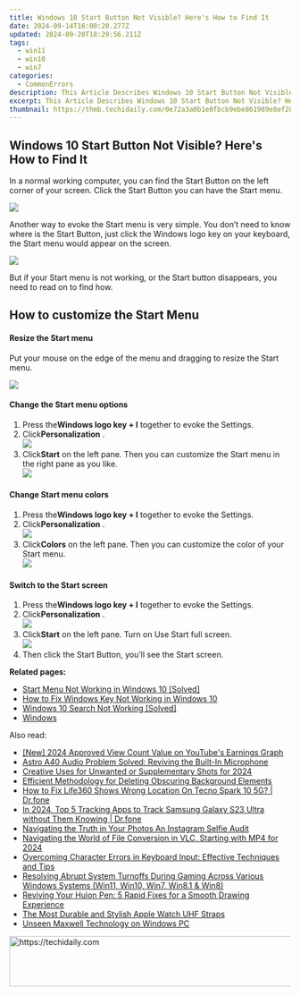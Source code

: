 ```yaml
---
title: Windows 10 Start Button Not Visible? Here's How to Find It
date: 2024-09-14T16:00:20.277Z
updated: 2024-09-20T18:29:56.211Z
tags:
  - win11
  - win10
  - win7
categories:
  - CommonErrors
description: This Article Describes Windows 10 Start Button Not Visible? Here's How to Find It
excerpt: This Article Describes Windows 10 Start Button Not Visible? Here's How to Find It
thumbnail: https://thmb.techidaily.com/0e72a3a0b1e0fbcb9ebe861989e8ef2804120ce5c4aff1602144d59f4707b3ef.jpg
---
```


## Windows 10 Start Button Not Visible? Here's How to Find It

In a normal working computer, you can find the Start Button on the left corner of your screen. Click the Start Button you can have the Start menu.

![](https://images.drivereasy.com/wp-content/uploads/2019/12/start.jpg)

 Another way to evoke the Start menu is very simple. You don’t need to know where is the Start Button, just click the Windows logo key on your keyboard, the Start menu would appear on the screen.

![](https://images.drivereasy.com/wp-content/uploads/2019/12/keyboard-1024x382.jpg)

 But if your Start menu is not working, or the Start button disappears, you need to read on to find how.

## How to customize the Start Menu

#### Resize the Start menu

 Put your mouse on the edge of the menu and dragging to resize the Start menu.

![](https://images.drivereasy.com/wp-content/uploads/2019/12/c4.jpg)

#### Change the Start menu options

1. Press the**Windows logo key + I** together to evoke the Settings.
2. Click**Personalization** .  
![](https://images.drivereasy.com/wp-content/uploads/2019/12/c.jpg)
3. Click**Start** on the left pane. Then you can customize the Start menu in the right pane as you like.  
![](https://images.drivereasy.com/wp-content/uploads/2019/12/c1.jpg)

#### Change Start menu colors

1. Press the**Windows logo key + I** together to evoke the Settings.
2. Click**Personalization** .  
![](https://images.drivereasy.com/wp-content/uploads/2019/12/c.jpg)
3. Click**Colors** on the left pane. Then you can customize the color of your Start menu.  
![](https://images.drivereasy.com/wp-content/uploads/2019/12/c2.jpg)

#### Switch to the Start screen

1. Press the**Windows logo key + I** together to evoke the Settings.
2. Click**Personalization** .  
![](https://images.drivereasy.com/wp-content/uploads/2019/12/c.jpg)
3. Click**Start** on the left pane. Turn on Use Start full screen.  
![](https://images.drivereasy.com/wp-content/uploads/2019/12/c3.jpg)
4. Then click the Start Button, you’ll see the Start screen.

**Related pages:**

* [ Start Menu Not Working in Windows 10 \[Solved\]](https://tools.techidaily.com/drivereasy/download/)
* [How to Fix Windows Key Not Working in Windows 10](https://tools.techidaily.com/drivereasy/download/)
* [ Windows 10 Search Not Working \[Solved\]](https://tools.techidaily.com/drivereasy/download/)
* [Windows](https://tools.techidaily.com/drivereasy/download/)

<ins class="adsbygoogle"
     style="display:block"
     data-ad-format="autorelaxed"
     data-ad-client="ca-pub-7571918770474297"
     data-ad-slot="1223367746"></ins>

<ins class="adsbygoogle"
     style="display:block"
     data-ad-client="ca-pub-7571918770474297"
     data-ad-slot="8358498916"
     data-ad-format="auto"
     data-full-width-responsive="true"></ins>

<span class="atpl-alsoreadstyle">Also read:</span>
<div><ul>
<li><a href="https://youtube-data.techidaily.com/024-approved-view-count-value-on-youtubes-earnings-graph/"><u>[New] 2024 Approved View Count Value on YouTube's Earnings Graph</u></a></li>
<li><a href="https://common-error.techidaily.com/astro-a40-audio-problem-solved-reviving-the-built-in-microphone/"><u>Astro A40 Audio Problem Solved: Reviving the Built-In Microphone</u></a></li>
<li><a href="https://article-files.techidaily.com/creative-uses-for-unwanted-or-supplementary-shots-for-2024/"><u>Creative Uses for Unwanted or Supplementary Shots for 2024</u></a></li>
<li><a href="https://extra-lessons.techidaily.com/efficient-methodology-for-deleting-obscuring-background-elements/"><u>Efficient Methodology for Deleting Obscuring Background Elements</u></a></li>
<li><a href="https://fake-location.techidaily.com/how-to-fix-life360-shows-wrong-location-on-tecno-spark-10-5g-drfone-by-drfone-virtual-android/"><u>How to Fix Life360 Shows Wrong Location On Tecno Spark 10 5G? | Dr.fone</u></a></li>
<li><a href="https://android-location-track.techidaily.com/in-2024-top-5-tracking-apps-to-track-samsung-galaxy-s23-ultra-without-them-knowing-drfone-by-drfone-virtual-android/"><u>In 2024, Top 5 Tracking Apps to Track Samsung Galaxy S23 Ultra without Them Knowing | Dr.fone</u></a></li>
<li><a href="https://instagram-video-recordings.techidaily.com/navigating-the-truth-in-your-photos-an-instagram-selfie-audit/"><u>Navigating the Truth in Your Photos An Instagram Selfie Audit</u></a></li>
<li><a href="https://extra-approaches.techidaily.com/navigating-the-world-of-file-conversion-in-vlc-starting-with-mp4-for-2024/"><u>Navigating the World of File Conversion in VLC, Starting with MP4 for 2024</u></a></li>
<li><a href="https://common-error.techidaily.com/overcoming-character-errors-in-keyboard-input-effective-techniques-and-tips/"><u>Overcoming Character Errors in Keyboard Input: Effective Techniques and Tips</u></a></li>
<li><a href="https://common-error.techidaily.com/resolving-abrupt-system-turnoffs-during-gaming-across-various-windows-systems-win11-win10-win7-win81-and-win8/"><u>Resolving Abrupt System Turnoffs During Gaming Across Various Windows Systems (Win11, Win10, Win7, Win8.1 & Win8)</u></a></li>
<li><a href="https://common-error.techidaily.com/reviving-your-huion-pen-5-rapid-fixes-for-a-smooth-drawing-experience/"><u>Reviving Your Huion Pen: 5 Rapid Fixes for a Smooth Drawing Experience</u></a></li>
<li><a href="https://os-tips.techidaily.com/the-most-durable-and-stylish-apple-watch-uhf-straps/"><u>The Most Durable and Stylish Apple Watch UHF Straps</u></a></li>
<li><a href="https://graphic-issues.techidaily.com/unseen-maxwell-technology-on-windows-pc/"><u>Unseen Maxwell Technology on Windows PC</u></a></li>
</ul></div>

<!-- affiliate ads begin -->
<a href="https://aligracehair.sjv.io/c/5597632/1918719/19272" target="_top" id="1918719">
  <img src="//a.impactradius-go.com/display-ad/19272-1918719" border="0" alt="https://techidaily.com" width="728" height="90"/>
</a>
<img height="0" width="0" src="https://aligracehair.sjv.io/i/5597632/1918719/19272" style="position:absolute;visibility:hidden;" border="0" />
<!-- affiliate ads end -->

